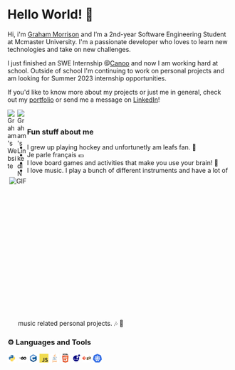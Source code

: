 # Hello World! :wave:

Hi, i'm [Graham Morrison](https://grahammorrison.ca/) and I’m a 2nd-year Software Engineering Student at Mcmaster University. I'm a passionate developer who loves to learn new technologies and take on new challenges. 

I just finished an SWE Internship @[Canoo](https://www.canoo.com/) and now I am working hard at school. Outside of school I'm continuing to work on personal projects and am looking for Summer 2023 internship opportunities.

If you'd like to know more about my projects or just me in general, check out my [portfolio](grahammorrison.ca) or send me a message on [LinkedIn](https://www.linkedin.com/in/morrison-e-graham/)!

<a href="https://www.grahammorrison.ca">
  <img align="left" alt="Graham's Website" width="22px" src="https://github.com/GrahamMo/GrahamMo/blob/06b590a5b548e8680112fac66625bed0cc43fe8a/gmicon.png" />
</a>
<a href="https://www.linkedin.com/in/morrison-e-graham/">
  <img align="left" alt="Graham's LinkedIN" width="22px" src="https://raw.githubusercontent.com/peterthehan/peterthehan/master/assets/linkedin.svg" />
</a>

<img align="right" alt="GIF" src="https://github.com/GrahamMo/GrahamMo/blob/1427fd38f4fbaffc3394e989294227c613588688/code.gif?raw=true" width="500" height="320" />

<br  />

### Fun stuff about me
- I grew up playing hockey and unfortunetly am leafs fan. :maple_leaf:
- Je parle français :euro:
- I love board games and activities that make you use your brain! :game_die:
- I love music. I play a bunch of different instruments and have a lot of music related personal projects. :notes: :musical_keyboard:


### ⚙️ Languages and Tools
<code><img height="20" src="https://raw.githubusercontent.com/github/explore/80688e429a7d4ef2fca1e82350fe8e3517d3494d/topics/python/python.png"></code>
<code><img height="20" src="https://raw.githubusercontent.com/github/explore/80688e429a7d4ef2fca1e82350fe8e3517d3494d/topics/go/go.png"></code>
<code><img height="20" src="https://raw.githubusercontent.com/github/explore/80688e429a7d4ef2fca1e82350fe8e3517d3494d/topics/c/c.png"></code>
<code><img height="20" src="https://raw.githubusercontent.com/github/explore/5c058a388828bb5fde0bcafd4bc867b5bb3f26f3/topics/javascript/javascript.png"></code>
<code><img height="20" src="https://raw.githubusercontent.com/github/explore/80688e429a7d4ef2fca1e82350fe8e3517d3494d/topics/java/java.png"></code>
<code><img height="20" src="https://raw.githubusercontent.com/github/explore/80688e429a7d4ef2fca1e82350fe8e3517d3494d/topics/html/html.png"></code>
<code><img height="20" src="https://raw.githubusercontent.com/github/explore/80688e429a7d4ef2fca1e82350fe8e3517d3494d/topics/lua/lua.png"></code>
<code><img height="20" src="https://raw.githubusercontent.com/github/explore/80688e429a7d4ef2fca1e82350fe8e3517d3494d/topics/git/git.png"></code>
<code><img height="20" src="https://raw.githubusercontent.com/github/explore/80688e429a7d4ef2fca1e82350fe8e3517d3494d/topics/kubernetes/kubernetes.png"></code>




